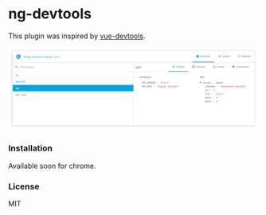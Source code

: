# ng-devtools
This plugin was inspired by [vue-devtools](https://github.com/vuejs/vue-devtools).

<p align="center">
    <img src="https://raw.githubusercontent.com/owen-it/ng-devtools/master/media/ng-devtools.png"/>
</p>

### Installation

Available soon for chrome.

### License

MIT

